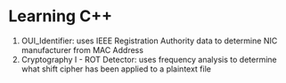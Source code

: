 # Learning C++
<ol>
<li>OUI_Identifier: uses IEEE Registration Authority data to determine NIC manufacturer from MAC Address</li>
<li>Cryptography I - ROT Detector: uses frequency analysis to determine what shift cipher has been applied to a plaintext file</li>
</ol>
